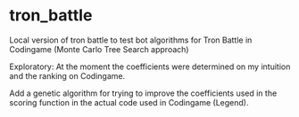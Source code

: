 # tron_battle
Local version of tron battle to test bot algorithms for Tron Battle in Codingame (Monte Carlo Tree Search approach)

Exploratory:
At the moment the coefficients were determined on my intuition and the ranking on Codingame.

Add a genetic algorithm for trying to improve the coefficients used in the scoring function in the actual code used in Codingame (Legend).
